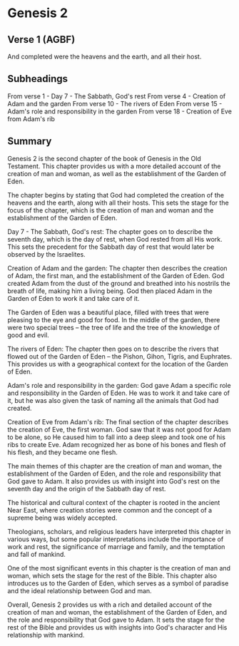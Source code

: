 # Genesis 2

## Verse 1 (AGBF)

And completed were the heavens and the earth, and all their host.

## Subheadings

From verse 1 - Day 7 - The Sabbath, God's rest
From verse 4 - Creation of Adam and the garden
From verse 10 - The rivers of Eden
From verse 15 - Adam's role and responsibility in the garden
From verse 18 - Creation of Eve from Adam's rib

## Summary

Genesis 2 is the second chapter of the book of Genesis in the Old Testament. This chapter provides us with a more detailed account of the creation of man and woman, as well as the establishment of the Garden of Eden.

The chapter begins by stating that God had completed the creation of the heavens and the earth, along with all their hosts. This sets the stage for the focus of the chapter, which is the creation of man and woman and the establishment of the Garden of Eden.

Day 7 - The Sabbath, God's rest:
The chapter goes on to describe the seventh day, which is the day of rest, when God rested from all His work. This sets the precedent for the Sabbath day of rest that would later be observed by the Israelites.

Creation of Adam and the garden:
The chapter then describes the creation of Adam, the first man, and the establishment of the Garden of Eden. God created Adam from the dust of the ground and breathed into his nostrils the breath of life, making him a living being. God then placed Adam in the Garden of Eden to work it and take care of it.

The Garden of Eden was a beautiful place, filled with trees that were pleasing to the eye and good for food. In the middle of the garden, there were two special trees – the tree of life and the tree of the knowledge of good and evil.

The rivers of Eden:
The chapter then goes on to describe the rivers that flowed out of the Garden of Eden – the Pishon, Gihon, Tigris, and Euphrates. This provides us with a geographical context for the location of the Garden of Eden.

Adam's role and responsibility in the garden:
God gave Adam a specific role and responsibility in the Garden of Eden. He was to work it and take care of it, but he was also given the task of naming all the animals that God had created.

Creation of Eve from Adam's rib:
The final section of the chapter describes the creation of Eve, the first woman. God saw that it was not good for Adam to be alone, so He caused him to fall into a deep sleep and took one of his ribs to create Eve. Adam recognized her as bone of his bones and flesh of his flesh, and they became one flesh.

The main themes of this chapter are the creation of man and woman, the establishment of the Garden of Eden, and the role and responsibility that God gave to Adam. It also provides us with insight into God's rest on the seventh day and the origin of the Sabbath day of rest.

The historical and cultural context of the chapter is rooted in the ancient Near East, where creation stories were common and the concept of a supreme being was widely accepted.

Theologians, scholars, and religious leaders have interpreted this chapter in various ways, but some popular interpretations include the importance of work and rest, the significance of marriage and family, and the temptation and fall of mankind.

One of the most significant events in this chapter is the creation of man and woman, which sets the stage for the rest of the Bible. This chapter also introduces us to the Garden of Eden, which serves as a symbol of paradise and the ideal relationship between God and man.

Overall, Genesis 2 provides us with a rich and detailed account of the creation of man and woman, the establishment of the Garden of Eden, and the role and responsibility that God gave to Adam. It sets the stage for the rest of the Bible and provides us with insights into God's character and His relationship with mankind.